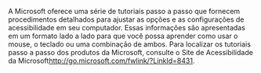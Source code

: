 <Token xmlns:xlink="http://www.w3.org/1999/xlink">A Microsoft oferece uma série de tutoriais passo a passo que fornecem procedimentos detalhados para ajustar as opções e as configurações de acessibilidade em seu computador. Essas informações são apresentadas em um formato lado a lado para que você possa aprender como usar o mouse, o teclado ou uma combinação de ambos. Para localizar os tutoriais passo a passo dos produtos da Microsoft, consulte o <externalLink xmlns="http://ddue.schemas.microsoft.com/authoring/2003/5"><linkText>Site de Acessibilidade da Microsoft</linkText><linkUri>http://go.microsoft.com/fwlink/?LinkId=8431</linkUri></externalLink>.</Token>

<!--HONumber=May16_HO1-->


